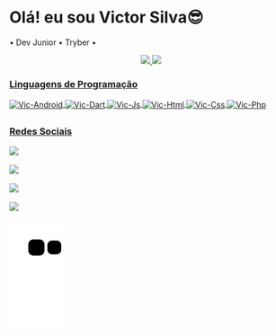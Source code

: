 <h1>Olá! eu sou Victor Silva😎 </h1>

 • Dev Junior
 • Tryber •

<div align="center">
  <a href="https://github.com/VictorSilva27">
  <img height="180em" src="https://github-readme-stats.vercel.app/api?username=VictorSilva27&show_icons=true&theme=dracula&include_all_commits=true&count_private=true"/>
 <img height="180em" src="https://github-readme-stats.vercel.app/api/top-langs/?username=VictorSilva27&layout=compact&langs_count=7&theme=dracula"/>
</div>
<!-- -------------------------------------------------------------- -->

  <h3>Linguagens de Programação</h3>
  
<div style="display: inline_block">
 <img align="center" alt="Vic-Android" height="30" width="40" src="https://cdn.jsdelivr.net/gh/devicons/devicon/icons/android/android-original.svg" />
 <img align="center" alt="Vic-Dart" height="30" width="40" src="https://cdn.jsdelivr.net/gh/devicons/devicon/icons/dart/dart-plain-wordmark.svg" />
 <img align="center" alt="Vic-Js" height="30" width="40" src="https://cdn.jsdelivr.net/gh/devicons/devicon/icons/javascript/javascript-plain.svg" />
 <img align="center" alt="Vic-Html" height="30" width="40" src="https://cdn.jsdelivr.net/gh/devicons/devicon/icons/html5/html5-original-wordmark.svg" />
 <img align="center" alt="Vic-Css" height="30" width="40" src="https://cdn.jsdelivr.net/gh/devicons/devicon/icons/css3/css3-original-wordmark.svg" />
 <img align="center" alt="Vic-Php" height="30" width="40" src="https://cdn.jsdelivr.net/gh/devicons/devicon/icons/php/php-plain.svg" />

</div>

<!-- -------------------------------------------------------------- -->
   ##
  <h3>Redes Sociais</h3>
  
  <div> 
 
  <a href="https://instagram.com/_victor.a.s" target="_blank"><img src="https://img.shields.io/badge/-Instagram-%23E4405F?style=for-the-badge&logo=instagram&logoColor=white" target="_blank"></a>
    
 <a href="https://discord.gg/hNSp8Ema" target="_blank"><img src="https://img.shields.io/badge/Discord-7289DA?style=for-the-badge&logo=discord&logoColor=white" target="_blank"></a>
       
  <a href="https://www.linkedin.com/in/victor-silva-52b085213/" target="_blank"><img src="https://img.shields.io/badge/-LinkedIn-%230077B5?style=for-the-badge&logo=linkedin&logoColor=white" target="_blank"></a> 
    
  <a href="https://wa.me/qr/JCBUKAQURSUPC1" target="_blank"><img src="https://img.shields.io/badge/-Whatsapp-brightgreen?style=for-the-badge&logo=whatsapp&logoColor=white" target="_blank"></a> 

   
  ![Snake animation](https://github.com/VictorSilva27/VictorSilva27/blob/output/github-contribution-grid-snake.svg)
 

 </div>

